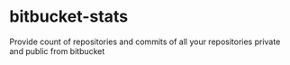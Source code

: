 # bitbucket-stats
Provide count of repositories and commits of all your repositories private and public from bitbucket
